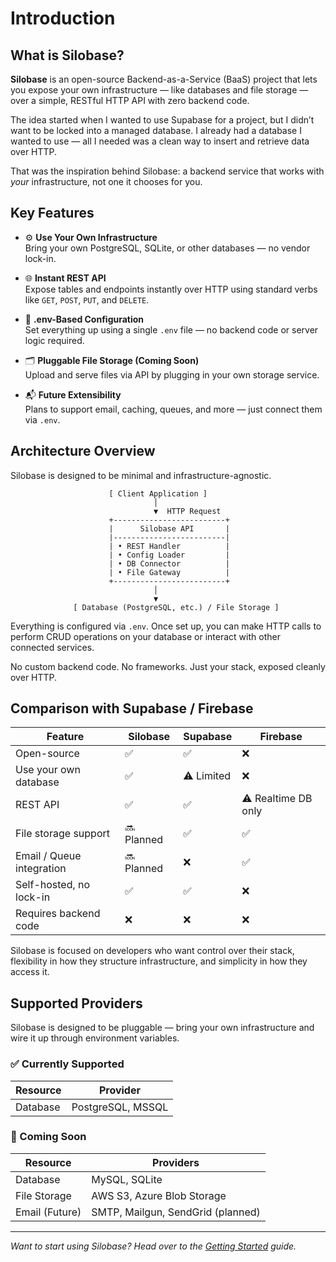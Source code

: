 # Introduction

## What is Silobase?

**Silobase** is an open-source Backend-as-a-Service (BaaS) project that lets you expose your own infrastructure — like databases and file storage — over a simple, RESTful HTTP API with zero backend code.

The idea started when I wanted to use Supabase for a project, but I didn’t want to be locked into a managed database. I already had a database I wanted to use — all I needed was a clean way to insert and retrieve data over HTTP.

That was the inspiration behind Silobase: a backend service that works with *your* infrastructure, not one it chooses for you.

## Key Features

- ⚙️ **Use Your Own Infrastructure**  
  Bring your own PostgreSQL, SQLite, or other databases — no vendor lock-in.

- 🌐 **Instant REST API**  
  Expose tables and endpoints instantly over HTTP using standard verbs like `GET`, `POST`, `PUT`, and `DELETE`.

- 🧩 **.env-Based Configuration**  
  Set everything up using a single `.env` file — no backend code or server logic required.

- 🗂 **Pluggable File Storage (Coming Soon)**  
  Upload and serve files via API by plugging in your own storage service.

- 📬 **Future Extensibility**  
  Plans to support email, caching, queues, and more — just connect them via `.env`.

## Architecture Overview

Silobase is designed to be minimal and infrastructure-agnostic.

```text
                      [ Client Application ]
                                │
                                ▼  HTTP Request
                      +-------------------------+
                      |      Silobase API       |
                      |-------------------------|
                      | • REST Handler          |
                      | • Config Loader         |
                      | • DB Connector          |
                      | • File Gateway          |
                      +-------------------------+
                                │
                                ▼
              [ Database (PostgreSQL, etc.) / File Storage ]

```

Everything is configured via `.env`. Once set up, you can make HTTP calls to perform CRUD operations on your database or interact with other connected services.

No custom backend code. No frameworks. Just your stack, exposed cleanly over HTTP.

## Comparison with Supabase / Firebase

| Feature                        | **Silobase** | Supabase | Firebase |
|-------------------------------|--------------|----------|----------|
| Open-source                   | ✅           | ✅        | ❌       |
| Use your own database         | ✅           | ⚠️ Limited | ❌       |
| REST API                      | ✅           | ✅        | ⚠️ Realtime DB only |
| File storage support          | 🔜 Planned   | ✅        | ✅       |
| Email / Queue integration     | 🔜 Planned   | ❌        | ✅       |
| Self-hosted, no lock-in       | ✅           | ✅        | ❌       |
| Requires backend code         | ❌           | ❌        | ❌       |

Silobase is focused on developers who want control over their stack, flexibility in how they structure infrastructure, and simplicity in how they access it.

## Supported Providers

Silobase is designed to be pluggable — bring your own infrastructure and wire it up through environment variables.

### ✅ Currently Supported

| Resource     | Provider     |
|--------------|--------------|
| Database     | PostgreSQL, MSSQL   |

### 🚧 Coming Soon

| Resource      | Providers                              |
|---------------|-----------------------------------------|
| Database      | MySQL, SQLite                          |
| File Storage  | AWS S3, Azure Blob Storage             |
| Email (Future) | SMTP, Mailgun, SendGrid (planned)     |


---

*Want to start using Silobase? Head over to the [Getting Started](/getting-started/quick-start) guide.*
